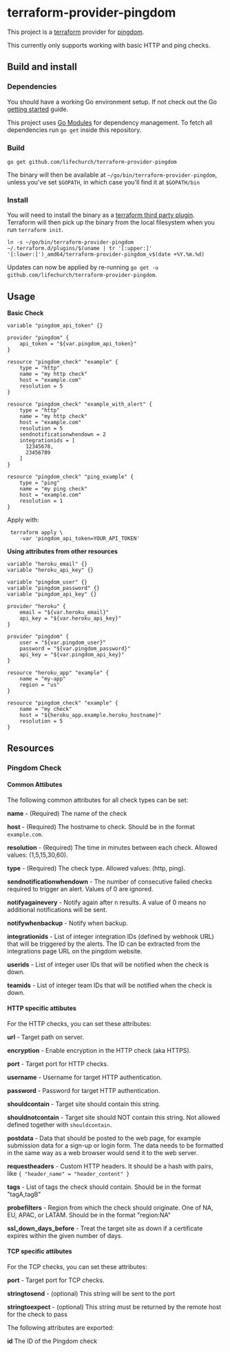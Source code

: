 # terraform-provider-pingdom #

This project is a [terraform](http://www.terraform.io/) provider for [pingdom](https://www.pingdom.com/).

This currently only supports working with basic HTTP and ping checks.

## Build and install ##

### Dependencies ###

You should have a working Go environment setup.  If not check out the Go [getting started](http://golang.org/doc/install) guide.

This project uses [Go Modules](https://github.com/golang/go/wiki/Modules) for dependency management.  To fetch all dependencies run `go get` inside this repository.

### Build ###

```
go get github.com/lifechurch/terraform-provider-pingdom
```

The binary will then be available at `~/go/bin/terraform-provider-pingdom`, unless you've set `$GOPATH`, in which case you'll find it at `$GOPATH/bin`

### Install ###

You will need to install the binary as a [terraform third party plugin](https://www.terraform.io/docs/configuration/providers.html#third-party-plugins).  Terraform will then pick up the binary from the local filesystem when you run `terraform init`.

```
ln -s ~/go/bin/terraform-provider-pingdom ~/.terraform.d/plugins/$(uname | tr '[:upper:]' '[:lower:]')_amd64/terraform-provider-pingdom_v$(date +%Y.%m.%d)
```

Updates can now be applied by re-running `go get -u github.com/lifechurch/terraform-provider-pingdom`.

## Usage ##

**Basic Check**

```
variable "pingdom_api_token" {}

provider "pingdom" {
    api_token = "${var.pingdom_api_token}"
}

resource "pingdom_check" "example" {
    type = "http"
    name = "my http check"
    host = "example.com"
    resolution = 5
}

resource "pingdom_check" "example_with_alert" {
    type = "http"
    name = "my http check"
    host = "example.com"
    resolution = 5
    sendnotificationwhendown = 2
    integrationids = [
      12345678,
      23456789
    ]
}

resource "pingdom_check" "ping_example" {
    type = "ping"
    name = "my ping check"
    host = "example.com"
    resolution = 1
}
```

Apply with:
```
 terraform apply \
    -var 'pingdom_api_token=YOUR_API_TOKEN'
```

**Using attributes from other resources**

```
variable "heroku_email" {}
variable "heroku_api_key" {}

variable "pingdom_user" {}
variable "pingdom_password" {}
variable "pingdom_api_key" {}

provider "heroku" {
    email = "${var.heroku_email}"
    api_key = "${var.heroku_api_key}"
}

provider "pingdom" {
    user = "${var.pingdom_user}"
    password = "${var.pingdom_password}"
    api_key = "${var.pingdom_api_key}"
}

resource "heroku_app" "example" {
    name = "my-app"
    region = "us"
}

resource "pingdom_check" "example" {
    name = "my check"
    host = "${heroku_app.example.heroku_hostname}"
    resolution = 5
}
```
## Resources ##

### Pingdom Check ###

#### Common Attibutes ####

The following common attributes for all check types can be set:

**name** - (Required) The name of the check

**host** - (Required) The hostname to check.  Should be in the format `example.com`.

**resolution** - (Required) The time in minutes between each check.  Allowed values: (1,5,15,30,60).

**type** - (Required) The check type.  Allowed values: (http, ping).

**sendnotificationwhendown** - The number of consecutive failed checks required to trigger an alert. Values of 0 are ignored.

**notifyagainevery** - Notify again after n results.  A value of 0 means no additional notifications will be sent.

**notifywhenbackup** - Notify when backup.

**integrationids** - List of integer integration IDs (defined by webhook URL) that will be triggered by the alerts. The ID can be extracted from the integrations page URL on the pingdom website.

**userids** - List of integer user IDs that will be notified when the check is down.

**teamids** - List of integer team IDs that will be notified when the check is down.

#### HTTP specific attibutes ####

For the HTTP checks, you can set these attributes:

**url** - Target path on server.

**encryption** - Enable encryption in the HTTP check (aka HTTPS).

**port** - Target port for HTTP checks.

**username** - Username for target HTTP authentication.

**password** - Password for target HTTP authentication.

**shouldcontain** - Target site should contain this string.

**shouldnotcontain** - Target site should NOT contain this string. Not allowed defined together with `shouldcontain`.

**postdata** - Data that should be posted to the web page, for example submission data for a sign-up or login form. The data needs to be formatted in the same way as a web browser would send it to the web server.

**requestheaders** - Custom HTTP headers. It should be a hash with pairs, like `{ "header_name" = "header_content" }`

**tags** - List of tags the check should contain. Should be in the format "tagA,tagB"

**probefilters** - Region from which the check should originate. One of NA, EU, APAC, or LATAM. Should be in the format "region:NA"

**ssl_down_days_before** - Treat the target site as down if a certificate expires within the given number of days.

#### TCP specific attibutes ####

For the TCP checks, you can set these attributes:

**port** - Target port for TCP checks.

**stringtosend** - (optional) This string will be sent to the port

**stringtoexpect** - (optional) This string must be returned by the remote host for the check to pass

The following attributes are exported:

**id** The ID of the Pingdom check
